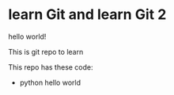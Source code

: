 # learn Git and learn Git 2

hello world!

This is git repo to learn

This repo has these code:
  - python hello world